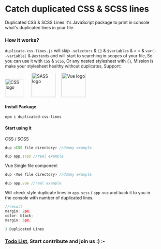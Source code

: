 # Catch duplicated CSS & SCSS lines
Duplicated CSS & SCSS Lines it's JavaScript package to print in console what's duplicated lines in your file.

### How it works?
`duplicate-css-lines.js` will skip `.selectors` & `{}` & `$variables` & `< >` & `var(--variable)` & `@extends` and will start to searching in scopes of your file, So you can use it with `CSS` & `SCSS`, Or any nested stylesheet with `{}`, Mission is make your stylesheet healthy without duplicates, Support:

<p align="left">
    <img width="60" src="https://upload.wikimedia.org/wikipedia/commons/thumb/3/3d/CSS.3.svg/2000px-CSS.3.svg.png" alt=" CSS logo">
    &nbsp;&nbsp;&nbsp;&nbsp;&nbsp;
    <img width="80" src="http://codezyn.com/wassup/wp-content/uploads/2014/10/317889.png" alt=" SASS logo">
    &nbsp;&nbsp;&nbsp;
    <img width="80" src="https://vuejs.org/images/logo.png" alt="Vue logo">
</p>

#### Install Package
```js
npm i duplicated-css-lines
```

#### Start using it

CSS / SCSS
```js
dup <CSS file directory> //dummy example

dup app.scss //real example
```

Vue Single file component
```js
dup <Vue file directory> //dummy example

dup app.vue //real example
```

Will check style duplicate lines in `app.scss` / `app.vue` and back it to you in the console with number of duplicated lines.

```js
//result
margin: 2px;
color: black;
margin: 5px;

3 Duplicated Lines
```

### <a href="https://github.com/moumen-soliman/duplicated-css-lines/projects/1">Todo List</a>, Start contribute and join us :) :-
